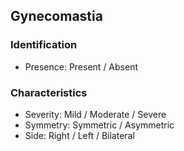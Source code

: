 ## Gynecomastia

### Identification

- Presence: Present / Absent

### Characteristics

- Severity: Mild / Moderate / Severe
- Symmetry: Symmetric / Asymmetric
- Side: Right / Left / Bilateral
